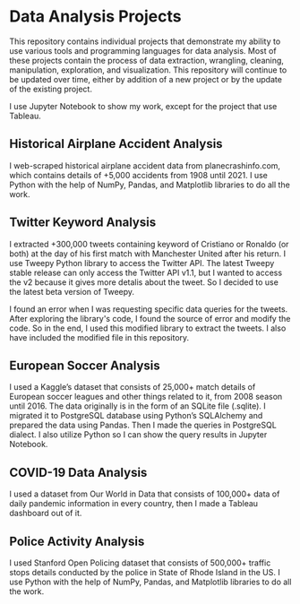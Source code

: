 # Data Analysis Projects

This repository contains individual projects that demonstrate my ability to use various tools and programming languages for data analysis. Most of these projects contain the process of data extraction, wrangling, cleaning, manipulation, exploration, and visualization. This repository will continue to be updated over time, either by addition of a new project or by the update of the existing project.

I use Jupyter Notebook to show my work, except for the project that use Tableau.

## Historical Airplane Accident Analysis
I web-scraped historical airplane accident data from planecrashinfo.com, which contains details of +5,000 accidents from 1908 until 2021. I use Python with the help of NumPy, Pandas, and Matplotlib libraries to do all the work.

## Twitter Keyword Analysis
I extracted +300,000 tweets containing keyword of Cristiano or Ronaldo (or both) at the day of his first match with Manchester United after his return. I use Tweepy Python library to access the Twitter API. The latest Tweepy stable release can only access the Twitter API v1.1, but I wanted to access the v2 because it gives more detalis about the tweet. So I decided to use the latest beta version of Tweepy.

I found an error when I was requesting specific data queries for the tweets. After exploring the library's code, I found the source of error and modify the code. So in the end, I used this modified library to extract the tweets. I also have included the modified file in this repository.

## European Soccer Analysis
I used a Kaggle’s dataset that consists of 25,000+ match details of European soccer leagues and other things related to it, from 2008 season until 2016. The data originally is in the form of an SQLite file (.sqlite). I migrated it to PostgreSQL database using Python’s SQLAlchemy and prepared the data using Pandas. Then I made the queries in PostgreSQL dialect. I also utilize Python so I can show the query results in Jupyter Notebook.

## COVID-19 Data Analysis
I used a dataset from Our World in Data that consists of 100,000+ data of daily pandemic information in every country, then I made a Tableau dashboard out of it.

## Police Activity Analysis
I used Stanford Open Policing dataset that consists of 500,000+ traffic stops details conducted by the police in State of Rhode Island in the US. I use Python with the help of NumPy, Pandas, and Matplotlib libraries to do all the work.
